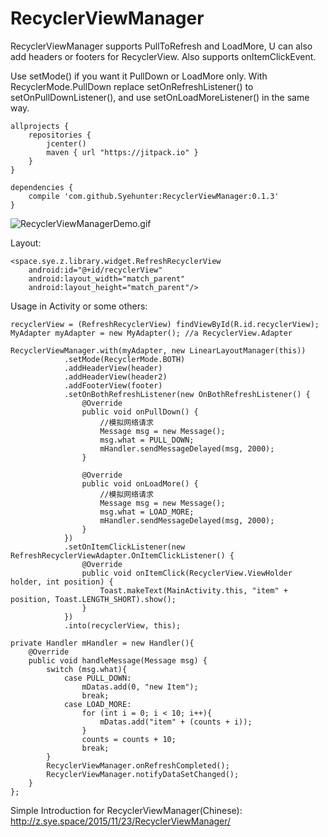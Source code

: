 # RecyclerViewManager
RecyclerViewManager supports PullToRefresh and LoadMore, U can also add headers or footers for RecyclerView.
Also supports onItemClickEvent.

Use setMode() if you want it PullDown or LoadMore only.
With RecyclerMode.PullDown replace setOnRefreshListener() to setOnPullDownListener(), and use setOnLoadMoreListener() in the same way.

	allprojects {
	    repositories {
	        jcenter()
	        maven { url "https://jitpack.io" }
	    }
	}
 	
 	dependencies {
	    compile 'com.github.Syehunter:RecyclerViewManager:0.1.3'
	}

![RecyclerViewManagerDemo.gif](http://7xn4z4.com1.z0.glb.clouddn.com/RecyclerViewManager.gif)

Layout:

	<space.sye.z.library.widget.RefreshRecyclerView
        android:id="@+id/recyclerView"
        android:layout_width="match_parent"
        android:layout_height="match_parent"/>

Usage in Activity or some others:

	recyclerView = (RefreshRecyclerView) findViewById(R.id.recyclerView);
    MyAdapter myAdapter = new MyAdapter(); //a RecyclerView.Adapter

	RecyclerViewManager.with(myAdapter, new LinearLayoutManager(this))
                .setMode(RecyclerMode.BOTH)
                .addHeaderView(header)
                .addHeaderView(header2)
                .addFooterView(footer)
                .setOnBothRefreshListener(new OnBothRefreshListener() {
                    @Override
                    public void onPullDown() {
                        //模拟网络请求
                        Message msg = new Message();
                        msg.what = PULL_DOWN;
                        mHandler.sendMessageDelayed(msg, 2000);
                    }

                    @Override
                    public void onLoadMore() {
                        //模拟网络请求
                        Message msg = new Message();
                        msg.what = LOAD_MORE;
                        mHandler.sendMessageDelayed(msg, 2000);
                    }
                })
                .setOnItemClickListener(new RefreshRecyclerViewAdapter.OnItemClickListener() {
                    @Override
                    public void onItemClick(RecyclerView.ViewHolder holder, int position) {
                        Toast.makeText(MainActivity.this, "item" + position, Toast.LENGTH_SHORT).show();
                    }
                })
                .into(recyclerView, this);

    private Handler mHandler = new Handler(){
        @Override
        public void handleMessage(Message msg) {
            switch (msg.what){
                case PULL_DOWN:
                    mDatas.add(0, "new Item");
                    break;
                case LOAD_MORE:
                    for (int i = 0; i < 10; i++){
                        mDatas.add("item" + (counts + i));
                    }
                    counts = counts + 10;
                    break;
            }
            RecyclerViewManager.onRefreshCompleted();
            RecyclerViewManager.notifyDataSetChanged();
        }
    };
    
Simple Introduction for RecyclerViewManager(Chinese): http://z.sye.space/2015/11/23/RecyclerViewManager/
